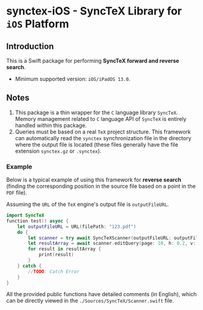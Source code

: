 # synctex-iOS - SyncTeX Library for `iOS` Platform

## Introduction

This is a Swift package for performing **SyncTeX forward and reverse search**.

- Minimum supported version: `iOS/iPadOS 13.0`.

## Notes

1. This package is a thin wrapper for the `C` language library `SyncTeX`. Memory management related to `C` language API of `SyncTeX` is entirely handled within this package.
2. Queries must be based on a real `TeX` project structure. This framework can automatically read the `synctex` synchronization file in the directory where the output file is located (these files generally have the file extension `synctex.gz` or `.synctex`).

### Example

Below is a typical example of using this framework for **reverse search** (finding the corresponding position in the source file based on a point in the `PDF` file).

Assuming the `URL` of the `TeX` engine's output file is `outputFileURL`.

```swift
import SyncTeX
function test() async {
    let outputFileURL = URL(filePath: "123.pdf")
    do {
        let scanner = try await SyncTeXScanner(outputFileURL: outputFileURL)
        let resultArray = await scanner.editQuery(page: 10, h: 0.2, v: 0.2) // Page starts from 1
        for result in resultArray {
            print(result)
        }
    } catch {
        //TODO: Catch Error
    }
}

```
All the provided public functions have detailed comments (in English), which can be directly viewed in the `./Sources/SyncTeX/Scanner.swift` file.

